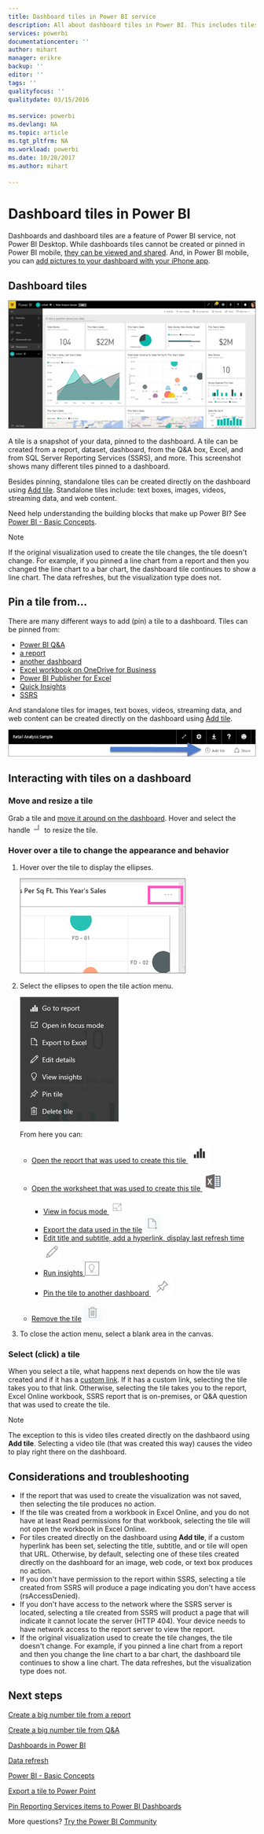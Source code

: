 ```yaml
---
title: Dashboard tiles in Power BI service
description: All about dashboard tiles in Power BI. This includes tiles that are created from SQL Server Reporting Services (SSRS).
services: powerbi
documentationcenter: ''
author: mihart
manager: erikre
backup: ''
editor: ''
tags: ''
qualityfocus: ''
qualitydate: 03/15/2016

ms.service: powerbi
ms.devlang: NA
ms.topic: article
ms.tgt_pltfrm: NA
ms.workload: powerbi
ms.date: 10/28/2017
ms.author: mihart

---
```

# Dashboard tiles in Power BI
Dashboards and dashboard tiles are a feature of Power BI service, not Power BI Desktop. While dashboards tiles cannot be created or pinned in Power BI mobile, [they can be viewed and shared](powerbi-mobile-tiles-in-the-iphone-app.md). And, in Power BI mobile, you can [add pictures to your dashboard with your iPhone app](mobile-iphone-app-get-started.md).

## Dashboard tiles
![](media/service-dashboard-tiles/power-bi-dashboard.png)

A tile is a snapshot of your data, pinned to the dashboard. A tile can be created from a report, dataset, dashboard, from the Q&A box, Excel, and from SQL Server Reporting Services (SSRS), and more.  This screenshot shows many different tiles pinned to a dashboard.

Besides pinning, standalone tiles can be created directly on the dashboard using [Add tile](service-dashboard-add-widget.md). Standalone tiles include: text boxes, images, videos, streaming data, and web content.

Need help understanding the building blocks that make up Power BI?  See [Power BI - Basic Concepts](service-basic-concepts.md).

> [!NOTE]
> If the original visualization used to create the tile changes, the tile doesn't change.  For example, if you pinned a line chart from a report and then you changed the line chart to a bar chart, the dashboard tile continues to show a line chart. The data refreshes, but the visualization type does not.
> 
> 

## Pin a tile from...
There are many different ways to add (pin) a tile to a dashboard. Tiles can be pinned from:

* [Power BI Q&A](service-dashboard-pin-tile-from-q-and-a.md)
* [a report](service-dashboard-pin-tile-from-report.md)
* [another dashboard](service-pin-tile-to-another-dashboard.md)
* [Excel workbook on OneDrive for Business](service-dashboard-pin-tile-from-excel.md)
* [Power BI Publisher for Excel](publisher-for-excel.md)
* [Quick Insights](service-insights.md)
* [SSRS](https://msdn.microsoft.com/library/mt604784.aspx)

And standalone tiles for images, text boxes, videos, streaming data, and web content can be created directly on the dashboard using [Add tile](service-dashboard-add-widget.md).

  ![](media/service-dashboard-tiles/add_widgetnew.png)

## Interacting with tiles on a dashboard
### Move and resize a tile
Grab a tile and [move it around on the dashboard](service-dashboard-edit-tile.md). Hover and select the handle ![](media/service-dashboard-tiles/resize-handle.jpg) to resize the tile.

### Hover over a tile to change the appearance and behavior
1. Hover over the tile to display the ellipses.
   
    ![](media/service-dashboard-tiles/ellipses_new.png)
2. Select the ellipses to open the tile action menu.
   
    ![](media/service-dashboard-tiles/power-bi-tile-menu.png)
   
    From here you can:
   
   * [Open the report that was used to create this tile ](service-reports.md) ![](media/service-dashboard-tiles/chart-icon.jpg)  
   
   * [Open the worksheet that was used to create this tile ](service-reports.md) ![](media/service-dashboard-tiles/power-bi-open-worksheet.png)  
     
     * [View in focus mode ](service-focus-mode.md) ![](media/service-dashboard-tiles/fullscreen-icon.jpg)  
     * [Export the data used in the tile](power-bi-visualization-export-data.md) ![](media/service-dashboard-tiles/export-icon.png)
     * [Edit title and subtitle, add a hyperlink, display last refresh time](service-dashboard-edit-tile.md) ![](media/service-dashboard-tiles/pencil-icon.jpg)
     * [Run insights ](service-insights.md) ![](media/service-dashboard-tiles/power-bi-insights.png)
     * [Pin the tile to another dashboard ](service-pin-tile-to-another-dashboard.md)
       ![](media/service-dashboard-tiles/pin-icon.jpg)
   * [Remove the tile](service-dashboard-edit-tile.md)
     ![](media/service-dashboard-tiles/trash-icon.png)
3. To close the action menu, select a blank area in the canvas.

### Select (click) a tile
When you select a tile, what happens next depends on how the tile was created and if it has a [custom link](service-dashboard-edit-tile.md). If it has a custom link, selecting the tile takes you to that link. Otherwise, selecting the tile takes you to the report, Excel Online workbook, SSRS report that is on-premises, or Q&A question that was used to create the tile.

> [!NOTE]
> The exception to this is video tiles created directly on the dashbaord using **Add tile**. Selecting a video tile (that was created this way) causes the video to play right there on the dashboard.   
> 
> 

## Considerations and troubleshooting
* If the report that was used to create the visualization was not saved, then selecting the tile produces no action.
* If the tile was created from a workbook in Excel Online, and you do not have at least Read permissions for that workbook, selecting the tile will not open the workbook in Excel Online.
* For tiles created directly on the dashboard using **Add tile**, if a custom hyperlink has been set, selecting the title, subtitle, and or tile will open that URL.  Otherwise, by default, selecting one of these tiles created directly on the dashboard for an image, web code, or text box produces no action.
* If you don't have permission to the report within SSRS, selecting a tile created from SSRS will produce a page indicating you don't have access (rsAccessDenied).
* If you don't have access to the network where the SSRS server is located, selecting a tile created from SSRS will product a page that will indicate it cannot locate the server (HTTP 404). Your device needs to have network access to the report server to view the report.
* If the original visualization used to create the tile changes, the tile doesn't change.  For example, if you pinned a line chart from a report and then you change the line chart to a bar chart, the dashboard tile continues to show a line chart. The data refreshes, but the visualization type does not.

## Next steps
[Create a big number tile from a report](power-bi-visualization-big-number-report.md)

[Create a big number tile from Q&A](power-bi-visualization-big-number.md)

[Dashboards in Power BI](service-dashboards.md)  

[Data refresh](refresh-data.md)

[Power BI - Basic Concepts](service-basic-concepts.md)

[Export a tile to Power Point](http://blogs.msdn.com/b/powerbidev/archive/2015/09/28/integrating-power-bi-tiles-into-office-documents.aspx)

[Pin Reporting Services items to Power BI Dashboards](https://msdn.microsoft.com/library/mt604784.aspx)

More questions? [Try the Power BI Community](http://community.powerbi.com/)

